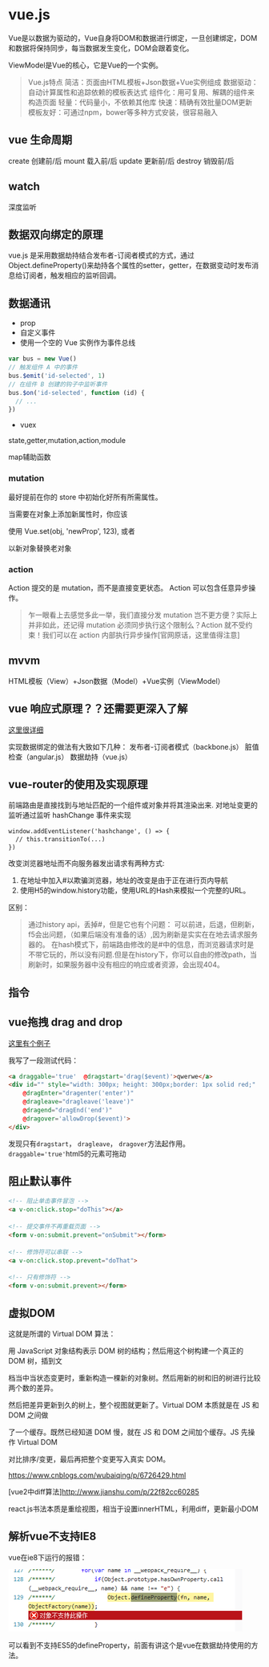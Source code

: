 # vue.js

Vue是以数据为驱动的，Vue自身将DOM和数据进行绑定，一旦创建绑定，DOM和数据将保持同步，每当数据发生变化，DOM会跟着变化。

ViewModel是Vue的核心，它是Vue的一个实例。

>Vue.js特点
简洁：页面由HTML模板+Json数据+Vue实例组成
数据驱动：自动计算属性和追踪依赖的模板表达式
组件化：用可复用、解耦的组件来构造页面
轻量：代码量小，不依赖其他库
快速：精确有效批量DOM更新
模板友好：可通过npm，bower等多种方式安装，很容易融入

## vue 生命周期
create 创建前/后
mount 载入前/后
update 更新前/后
destroy 销毁前/后

## watch
深度监听

## 数据双向绑定的原理
vue.js 是采用数据劫持结合发布者-订阅者模式的方式，通过Object.defineProperty()来劫持各个属性的setter，getter，在数据变动时发布消息给订阅者，触发相应的监听回调。

## 数据通讯
* prop
* 自定义事件
* 使用一个空的 Vue 实例作为事件总线
```js
var bus = new Vue()
// 触发组件 A 中的事件
bus.$emit('id-selected', 1)
// 在组件 B 创建的钩子中监听事件
bus.$on('id-selected', function (id) {
  // ...
})
```
* vuex

state,getter,mutation,action,module

map辅助函数

### mutation
最好提前在你的 store 中初始化好所有所需属性。

当需要在对象上添加新属性时，你应该

使用 Vue.set(obj, 'newProp', 123), 或者

以新对象替换老对象

### action
Action 提交的是 mutation，而不是直接变更状态。
Action 可以包含任意异步操作。

>乍一眼看上去感觉多此一举，我们直接分发 mutation 岂不更方便？实际上并非如此，还记得 mutation 必须同步执行这个限制么？Action 就不受约束！我们可以在 action 内部执行异步操作\[官网原话，这里值得注意]

## mvvm
HTML模板（View）+Json数据（Model）+Vue实例（ViewModel）

## vue 响应式原理？？还需要更深入了解
[这里很详细](http://www.imooc.com/article/14466)

实现数据绑定的做法有大致如下几种：
发布者-订阅者模式（backbone.js）
脏值检查（angular.js）
数据劫持（vue.js）

## vue-router的使用及实现原理
前端路由是直接找到与地址匹配的一个组件或对象并将其渲染出来.
对地址变更的监听通过监听 hashChange 事件来实现
```
window.addEventListener('hashchange', () => {
  // this.transitionTo(...)
})
```


改变浏览器地址而不向服务器发出请求有两种方式:
1. 在地址中加入#以欺骗浏览器，地址的改变是由于正在进行页内导航
2. 使用H5的window.history功能，使用URL的Hash来模拟一个完整的URL。

区别：
>通过history api，丢掉#，但是它也有个问题：
 可以前进，后退，但刷新，f5会出问题，（如果后端没有准备的话）,因为刷新是实实在在地去请求服务器的。
 在hash模式下，前端路由修改的是#中的信息，而浏览器请求时是不带它玩的，所以没有问题.但是在history下，你可以自由的修改path，当刷新时，如果服务器中没有相应的响应或者资源，会出现404。


## 指令

## vue拖拽 drag and drop
[这里有个例子](https://codepen.io/Lazyboy/pen/RRgRPb)

我写了一段测试代码：
```html
<a draggable='true'  @dragstart='drag($event)'>qwerwe</a>
<div id="" style="width: 300px; height: 300px;border: 1px solid red;"   @drop='drop($event)'
    @dragEnter="dragenter('enter')"
    @dragleave="dragleave('leave')"
    @dragend="dragEnd('end')"
    @dragover='allowDrop($event)'>
</div>
```
发现只有`dragstart`， `dragleave`， `dragover`方法起作用。
`draggable='true'`html5的元素可拖动

## 阻止默认事件
```html
<!-- 阻止单击事件冒泡 -->
<a v-on:click.stop="doThis"></a>

<!-- 提交事件不再重载页面 -->
<form v-on:submit.prevent="onSubmit"></form>

<!-- 修饰符可以串联 -->
<a v-on:click.stop.prevent="doThat">

<!-- 只有修饰符 -->
<form v-on:submit.prevent></form>
```

## 虚拟DOM
这就是所谓的 Virtual DOM 算法：

用 JavaScript 对象结构表示 DOM 树的结构；然后用这个树构建一个真正的 DOM 树，插到文

档当中当状态变更时，重新构造一棵新的对象树。然后用新的树和旧的树进行比较两个数的差异。

然后把差异更新到久的树上，整个视图就更新了。Virtual DOM 本质就是在 JS 和 DOM 之间做

了一个缓存。既然已经知道 DOM 慢，就在 JS 和 DOM 之间加个缓存。JS 先操作 Virtual DOM

对比排序/变更，最后再把整个变更写入真实 DOM。

https://www.cnblogs.com/wubaiqing/p/6726429.html

[vue2中diff算法]http://www.jianshu.com/p/22f82cc60285


react.js书法本质是重绘视图，相当于设置innerHTML，利用diff，更新最小DOM


## 解析vue不支持IE8

vue在ie8下运行的报错：

![](./assets/ie8.png)

可以看到不支持ES5的defineProperty，前面有讲这个是vue在数据劫持使用的方法。